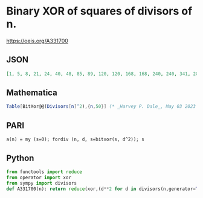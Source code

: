 # Binary XOR of squares of divisors of n\.
https://oeis.org/A331700
## JSON
```JSON
[1, 5, 8, 21, 24, 40, 48, 85, 89, 120, 120, 168, 168, 240, 240, 341, 288, 317, 360, 504, 384, 408, 528, 680, 617, 520, 640, 1008, 840, 816, 960, 1365, 1072, 1440, 1248, 1197, 1368, 1224, 1360, 2040, 1680, 1920, 1848, 1560, 1864, 2640, 2208, 2728, 2385, 3021]
```
## Mathematica
```Mathematica
Table[BitXor@@(Divisors[n]^2),{n,50}] (* _Harvey P. Dale_, May 03 2023 *)
```
## PARI
```PARI
a(n) = my (s=0); fordiv (n, d, s=bitxor(s, d^2)); s
```
## Python
```Python
from functools import reduce
from operator import xor
from sympy import divisors
def A331700(n): return reduce(xor,(d**2 for d in divisors(n,generator=True))) # _Chai Wah Wu_, Jul 01 2022
```
